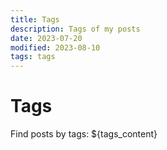 ```yaml
---
title: Tags
description: Tags of my posts
date: 2023-07-20
modified: 2023-08-10
tags: tags
---
```

# <i class="fa-solid fa-tags"></i> Tags

Find posts by tags:
${tags_content}